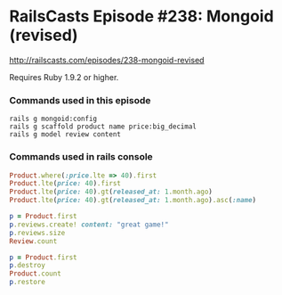 # RailsCasts Episode #238: Mongoid (revised)

http://railscasts.com/episodes/238-mongoid-revised

Requires Ruby 1.9.2 or higher.


### Commands used in this episode

```
rails g mongoid:config
rails g scaffold product name price:big_decimal
rails g model review content
```


### Commands used in rails console

```ruby
Product.where(:price.lte => 40).first
Product.lte(price: 40).first
Product.lte(price: 40).gt(released_at: 1.month.ago)
Product.lte(price: 40).gt(released_at: 1.month.ago).asc(:name)

p = Product.first
p.reviews.create! content: "great game!"
p.reviews.size
Review.count

p = Product.first
p.destroy
Product.count
p.restore
```
